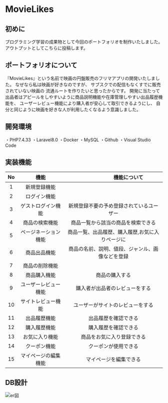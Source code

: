 # MovieLikes
## 初めに
プログラミング学習の成果物として今回のポートフォリオを制作いたしました。
アウトプットとしてこちらに投稿します。
## ポートフォリオについて
『MovieLikes』という名前で映画の円盤販売のフリマアプリの開発いたしました。
なぜなら私は映画が好きなのですが、
サブスクでの配信もなくすでに販売されていない映画の
流通ルートを作りたいと思ったからです。
開発に当たって出品者はアピールをしやすいように商品説明機能や在庫管理しやすい出品履歴機能を、
ユーザーレビュー機能により購入者が安心して取引できるようにし、
自分と同じように映画を好きな人が利用したくなるよう意識しました。
## 開発環境
・PHP7.4.33
・Laravel8.0
・Docker
・MySQL
・Github
・Visual Studio Code

## 実装機能
| No|    機能　   　　|  　　　　　　機能について 　　　　　 |
|:-:|:-----------------:|:-----------------------:|
| 1 |新規登録機能|                                   |
| 2 |ログイン機能|                                   |
| 3 |ゲストログイン機能|新規登録不要の予め登録されているユーザー|
| 4 |商品の検索機能|商品一覧から該当の商品を検索できる|
| 5 |ページネーション機能|商品一覧、出品履歴、購入履歴,お気に入りページに|
| 6 |商品出品機能|商品の名前、説明、値段、ジャンル、画像などを登録|
| 7 |商品の削除機能||出品者が商品を削除できる|
| 8 |商品購入機能|商品の購入する|
| 9 |ユーザーレビュー機能|購入者が出品者のレビューをする|
| 10 |サイトレビュー機能|ユーザーがサイトのレビューをする|
| 11|出品履歴機能　|出品履歴を確認できる|
| 12|購入履歴機能　|購入履歴を確認できる|
| 13|お気に入り機能　|商品をお気に入り登録できる|
| 14|クーポン機能　|クーポンが使用できる|
| 15|マイページの編集機能　|マイページを編集できる|

## DB設計
![er図](movielikesER図.png)